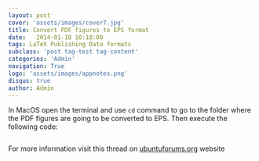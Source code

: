```yaml
---
layout: post
cover: 'assets/images/cover7.jpg'
title: Convert PDF figures to EPS format
date:   2014-01-18 10:18:00
tags: LaTeX Publishing Data formats
subclass: 'post tag-test tag-content'
categories: 'Admin'
navigation: True
logo: 'assets/images/appnotes.png'
disqus: true
author: Admin
---
```


In MacOS open the terminal and use `cd` command to go to the folder where the PDF figures are going to be converted to EPS. Then execute the following code:

```  for f in *.pdf; do pdftops -eps $f; done
```

For more information visit this thread on [ubuntuforums.org](https://ubuntuforums.org/showthread.php?t=1159624) website

